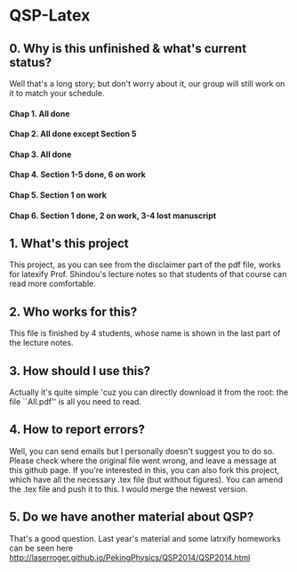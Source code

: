 # QSP-Latex

## 0. Why is this unfinished & what's current status?

Well that's a long story; but don't worry about it, our group will still work on it to match your schedule. 

#### Chap 1. All done
#### Chap 2. All done except Section 5
#### Chap 3. All done
#### Chap 4. Section 1-5 done, 6 on work
#### Chap 5. Section 1 on work 
#### Chap 6. Section 1 done, 2 on work, 3-4 lost manuscript

## 1. What's this project

This project, as you can see from the disclaimer part of the pdf file, works for latexify Prof. Shindou's lecture notes so that students of that course can read more comfortable. 

## 2. Who works for this?

This file is finished by 4 students, whose name is shown in the last part of the lecture notes. 

## 3. How should I use this?

Actually it's quite simple 'cuz you can directly download it from the root: the file ``All.pdf'' is all you need to read. 

## 4. How to report errors? 

Well, you can send emails but I personally doesn't suggest you to do so. Please check where the original file went wrong, and leave a message at this github page. If you're interested in this, you can also fork this project, which have all the necessary .tex file (but without figures). You can amend the .tex file and push it to this. I would merge the newest version. 

## 5. Do we have another material about QSP? 

That's a good question. Last year's material and some latrxify homeworks can be seen here
http://laserroger.github.io/PekingPhysics/QSP2014/QSP2014.html
